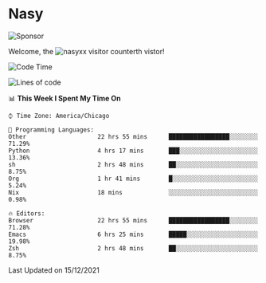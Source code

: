 # Nasy

<!--
<p align="center">
<img height="200" src="https://github-readme-stats.vercel.app/api?username=nasyxx&count_private=true&show_icons=true&theme=dracula&include_all_commits=true"/>
<img height="200" src="https://github-readme-stats.vercel.app/api/top-langs/?username=nasyxx&theme=dracula&hide=html,jupyter+notebook&count_private=true&show_icons=true"/>
</p>

  
----------------
-->

![Sponsor](https://img.shields.io/static/v1.svg?label=Sponsor&message=%E2%9D%A4&logo=GitHub&style=flat&color=pink)
 
Welcome, the ![nasyxx visitor counter](https://count.getloli.com/get/@nasyxx?theme=rule34)th vistor!
 
<!--START_SECTION:waka-->
![Code Time](http://img.shields.io/badge/Code%20Time-1%2C567%20hrs%2046%20mins-blue)

![Lines of code](https://img.shields.io/badge/From%20Hello%20World%20I%27ve%20Written-5%20Million%20lines%20of%20code-blue)

📊 **This Week I Spent My Time On** 

```text
⌚︎ Time Zone: America/Chicago

💬 Programming Languages: 
Other                    22 hrs 55 mins      █████████████████░░░░░░░░   71.29% 
Python                   4 hrs 17 mins       ███░░░░░░░░░░░░░░░░░░░░░░   13.36% 
sh                       2 hrs 48 mins       ██░░░░░░░░░░░░░░░░░░░░░░░   8.75% 
Org                      1 hr 41 mins        █░░░░░░░░░░░░░░░░░░░░░░░░   5.24% 
Nix                      18 mins             ░░░░░░░░░░░░░░░░░░░░░░░░░   0.98%

🔥 Editors: 
Browser                  22 hrs 55 mins      █████████████████░░░░░░░░   71.28% 
Emacs                    6 hrs 25 mins       █████░░░░░░░░░░░░░░░░░░░░   19.98% 
Zsh                      2 hrs 48 mins       ██░░░░░░░░░░░░░░░░░░░░░░░   8.75%

```


 Last Updated on 15/12/2021
<!--END_SECTION:waka-->

<!-- ![visitors](https://visitor-badge.laobi.icu/badge?page_id=nasyxx.nasyxx) -->
